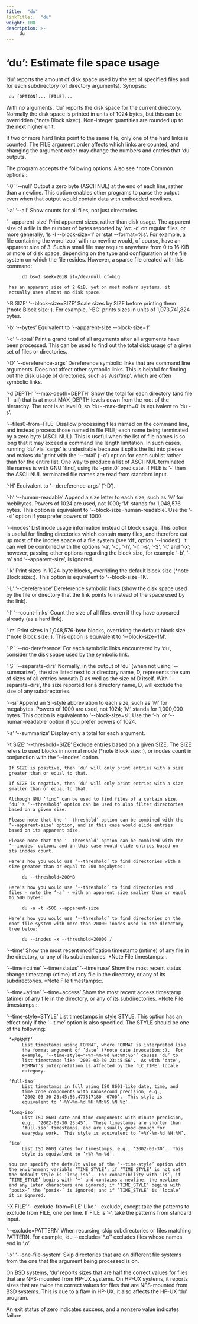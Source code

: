 ```yaml
---
title:  "du"
linkTitle::  "du"
weight: 100
description: >-
     du
---
```


# ‘du’: Estimate file space usage

‘du’ reports the amount of disk space used by the set of specified files
and for each subdirectory (of directory arguments).
Synopsis:

``` 
 du [OPTION]... [FILE]...
```

With no arguments, ‘du’ reports the disk space for the current
directory. Normally the disk space is printed in units of 1024 bytes,
but this can be overridden (\*note Block size::). Non-integer quantities
are rounded up to the next higher unit.

If two or more hard links point to the same file, only one of the hard
links is counted. The FILE argument order affects which links are
counted, and changing the argument order may change the numbers and
entries that ‘du’ outputs.

The program accepts the following options. Also see \*note Common
options::.

‘-0’ ‘--null’ Output a zero byte (ASCII NUL) at the end of each line,
rather than a newline. This option enables other programs to parse the
output even when that output would contain data with embedded newlines.

‘-a’ ‘--all’ Show counts for all files, not just directories.

‘--apparent-size’ Print apparent sizes, rather than disk usage. The
apparent size of a file is the number of bytes reported by ‘wc -c’ on
regular files, or more generally, ‘ls -l --block-size=1’ or ‘stat
--format=%s’. For example, a file containing the word ‘zoo’ with no
newline would, of course, have an apparent size of 3. Such a small file
may require anywhere from 0 to 16 KiB or more of disk space, depending
on the type and configuration of the file system on which the file
resides. However, a sparse file created with this command:

``` 
      dd bs=1 seek=2GiB if=/dev/null of=big

 has an apparent size of 2 GiB, yet on most modern systems, it
 actually uses almost no disk space.
```

‘-B SIZE’ ‘--block-size=SIZE’ Scale sizes by SIZE before printing them
(\*note Block size::). For example, ‘-BG’ prints sizes in units of
1,073,741,824 bytes.

‘-b’ ‘--bytes’ Equivalent to ‘--apparent-size --block-size=1’.

‘-c’ ‘--total’ Print a grand total of all arguments after all arguments
have been processed. This can be used to find out the total disk usage
of a given set of files or directories.

‘-D’ ‘--dereference-args’ Dereference symbolic links that are command
line arguments. Does not affect other symbolic links. This is helpful
for finding out the disk usage of directories, such as ‘/usr/tmp’, which
are often symbolic links.

‘-d DEPTH’ ‘--max-depth=DEPTH’ Show the total for each directory (and
file if –all) that is at most MAX\_DEPTH levels down from the root of
the hierarchy. The root is at level 0, so ‘du --max-depth=0’ is
equivalent to ‘du -s’.

‘--files0-from=FILE’ Disallow processing files named on the command
line, and instead process those named in file FILE; each name being
terminated by a zero byte (ASCII NUL). This is useful when the list of
file names is so long that it may exceed a command line length
limitation. In such cases, running ‘du’ via ‘xargs’ is undesirable
because it splits the list into pieces and makes ‘du’ print with the
‘--total’ (‘-c’) option for each sublist rather than for the entire
list. One way to produce a list of ASCII NUL terminated file names is
with GNU ‘find’, using its ‘-print0’ predicate. If FILE is ‘-’ then the
ASCII NUL terminated file names are read from standard input.

‘-H’ Equivalent to ‘--dereference-args’ (‘-D’).

‘-h’ ‘--human-readable’ Append a size letter to each size, such as ‘M’
for mebibytes. Powers of 1024 are used, not 1000; ‘M’ stands for
1,048,576 bytes. This option is equivalent to
‘--block-size=human-readable’. Use the ‘--si’ option if you prefer
powers of 1000.

‘--inodes’ List inode usage information instead of block usage. This
option is useful for finding directories which contain many files, and
therefore eat up most of the inodes space of a file system (see ‘df’,
option ‘--inodes’). It can well be combined with the options ‘-a’, ‘-c’,
‘-h’, ‘-l’, ‘-s’, ‘-S’, ‘-t’ and ‘-x’; however, passing other options
regarding the block size, for example ‘-b’, ‘-m’ and ‘--apparent-size’,
is ignored.

‘-k’ Print sizes in 1024-byte blocks, overriding the default block size
(\*note Block size::). This option is equivalent to ‘--block-size=1K’.

‘-L’ ‘--dereference’ Dereference symbolic links (show the disk space
used by the file or directory that the link points to instead of the
space used by the link).

‘-l’ ‘--count-links’ Count the size of all files, even if they have
appeared already (as a hard link).

‘-m’ Print sizes in 1,048,576-byte blocks, overriding the default block
size (\*note Block size::). This option is equivalent to
‘--block-size=1M’.

‘-P’ ‘--no-dereference’ For each symbolic links encountered by ‘du’,
consider the disk space used by the symbolic link.

‘-S’ ‘--separate-dirs’ Normally, in the output of ‘du’ (when not using
‘--summarize’), the size listed next to a directory name, D,
represents the sum of sizes of all entries beneath D as well as the size
of D itself. With ‘--separate-dirs’, the size reported for a directory
name, D, will exclude the size of any subdirectories.

‘--si’ Append an SI-style abbreviation to each size, such as ‘M’ for
megabytes. Powers of 1000 are used, not 1024; ‘M’ stands for 1,000,000
bytes. This option is equivalent to ‘--block-size=si’. Use the ‘-h’ or
‘--human-readable’ option if you prefer powers of 1024.

‘-s’ ‘--summarize’ Display only a total for each argument.

‘-t SIZE’ ‘--threshold=SIZE’ Exclude entries based on a given SIZE. The
SIZE refers to used blocks in normal mode (\*note Block size::), or
inodes count in conjunction with the ‘--inodes’ option.

``` 
 If SIZE is positive, then ‘du’ will only print entries with a size
 greater than or equal to that.

 If SIZE is negative, then ‘du’ will only print entries with a size
 smaller than or equal to that.

 Although GNU ‘find’ can be used to find files of a certain size,
 ‘du’’s ‘--threshold’ option can be used to also filter directories
 based on a given size.

 Please note that the ‘--threshold’ option can be combined with the
 ‘--apparent-size’ option, and in this case would elide entries
 based on its apparent size.

 Please note that the ‘--threshold’ option can be combined with the
 ‘--inodes’ option, and in this case would elide entries based on
 its inodes count.

 Here’s how you would use ‘--threshold’ to find directories with a
 size greater than or equal to 200 megabytes:

      du --threshold=200MB

 Here’s how you would use ‘--threshold’ to find directories and
 files - note the ‘-a’ - with an apparent size smaller than or equal
 to 500 bytes:

      du -a -t -500 --apparent-size

 Here’s how you would use ‘--threshold’ to find directories on the
 root file system with more than 20000 inodes used in the directory
 tree below:

      du --inodes -x --threshold=20000 /
```

‘--time’ Show the most recent modification timestamp (mtime) of any file
in the directory, or any of its subdirectories. \*Note File
timestamps::.

‘--time=ctime’ ‘--time=status’ ‘--time=use’ Show the most recent status
change timestamp (ctime) of any file in the directory, or any of its
subdirectories. \*Note File timestamps::.

‘--time=atime’ ‘--time=access’ Show the most recent access timestamp
(atime) of any file in the directory, or any of its subdirectories.
\*Note File timestamps::.

‘--time-style=STYLE’ List timestamps in style STYLE. This option has an
effect only if the ‘--time’ option is also specified. The STYLE should
be one of the following:

``` 
 ‘+FORMAT’
      List timestamps using FORMAT, where FORMAT is interpreted like
      the format argument of ‘date’ (*note date invocation::).  For
      example, ‘--time-style="+%Y-%m-%d %H:%M:%S"’ causes ‘du’ to
      list timestamps like ‘2002-03-30 23:45:56’.  As with ‘date’,
      FORMAT’s interpretation is affected by the ‘LC_TIME’ locale
      category.

 ‘full-iso’
      List timestamps in full using ISO 8601-like date, time, and
      time zone components with nanosecond precision, e.g.,
      ‘2002-03-30 23:45:56.477817180 -0700’.  This style is
      equivalent to ‘+%Y-%m-%d %H:%M:%S.%N %z’.

 ‘long-iso’
      List ISO 8601 date and time components with minute precision,
      e.g., ‘2002-03-30 23:45’.  These timestamps are shorter than
      ‘full-iso’ timestamps, and are usually good enough for
      everyday work.  This style is equivalent to ‘+%Y-%m-%d %H:%M’.

 ‘iso’
      List ISO 8601 dates for timestamps, e.g., ‘2002-03-30’.  This
      style is equivalent to ‘+%Y-%m-%d’.

 You can specify the default value of the ‘--time-style’ option with
 the environment variable ‘TIME_STYLE’; if ‘TIME_STYLE’ is not set
 the default style is ‘long-iso’.  For compatibility with ‘ls’, if
 ‘TIME_STYLE’ begins with ‘+’ and contains a newline, the newline
 and any later characters are ignored; if ‘TIME_STYLE’ begins with
 ‘posix-’ the ‘posix-’ is ignored; and if ‘TIME_STYLE’ is ‘locale’
 it is ignored.
```

‘-X FILE’ ‘--exclude-from=FILE’ Like ‘--exclude’, except take the
patterns to exclude from FILE, one per line. If FILE is ‘-’, take the
patterns from standard input.

‘--exclude=PATTERN’ When recursing, skip subdirectories or files
matching PATTERN. For example, ‘du --exclude='\*.o'’ excludes files
whose names end in ‘.o’.

‘-x’ ‘--one-file-system’ Skip directories that are on different file
systems from the one that the argument being processed is on.

On BSD systems, ‘du’ reports sizes that are half the correct values for
files that are NFS-mounted from HP-UX systems. On HP-UX systems, it
reports sizes that are twice the correct values for files that are
NFS-mounted from BSD systems. This is due to a flaw in HP-UX; it also
affects the HP-UX ‘du’ program.

An exit status of zero indicates success, and a nonzero value indicates
failure.
